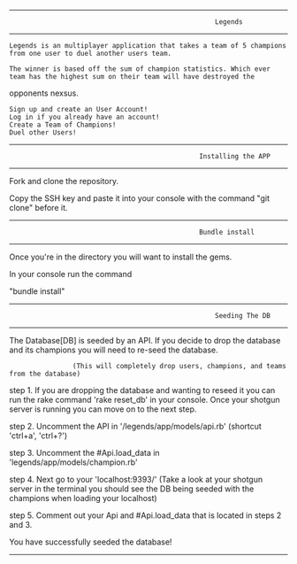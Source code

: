 --------------------------------------------------------------------------------------------------------------------------------
                                                        Legends
--------------------------------------------------------------------------------------------------------------------------------
    Legends is an multiplayer application that takes a team of 5 champions from one user to duel another users team. 

    The winner is based off the sum of champion statistics. Which ever team has the highest sum on their team will have destroyed the 
opponents nexsus.

    Sign up and create an User Account!
    Log in if you already have an account!
    Create a Team of Champions!
    Duel other Users!



----------------------------------------------------------------------------------------------------------------------------------
                                                    Installing the APP
----------------------------------------------------------------------------------------------------------------------------------
Fork and clone the repository. 

Copy the SSH key and paste it into your console with the command "git clone" before it.



----------------------------------------------------------------------------------------------------------------------------------
                                                    Bundle install
----------------------------------------------------------------------------------------------------------------------------------
Once you're in the directory you will want to install the gems.

In your console run the command

"bundle install"



----------------------------------------------------------------------------------------------------------------------------------
                                                        Seeding The DB
----------------------------------------------------------------------------------------------------------------------------------
The Database[DB] is seeded by an API. If you decide to drop the database and its champions you will need to re-seed the database.

                    (This will completely drop users, champions, and teams from the database)

step 1. If you are dropping the database and wanting to reseed it you can run the rake command 'rake reset_db' in your console.
        Once your shotgun server is running you can move on to the next step.

step 2. Uncomment the API in '/legends/app/models/api.rb' (shortcut 'ctrl+a', 'ctrl+?')

step 3. Uncomment the #Api.load_data in 'legends/app/models/champion.rb'

step 4. Next go to your 'localhost:9393/' (Take a look at your shotgun server in the terminal you should see the DB being seeded with
        the champions when loading your localhost)

step 5. Comment out your Api and #Api.load_data that is located in steps 2 and 3.

You have successfully seeded the database!

----------------------------------------------------------------------------------------------------------------------------------


